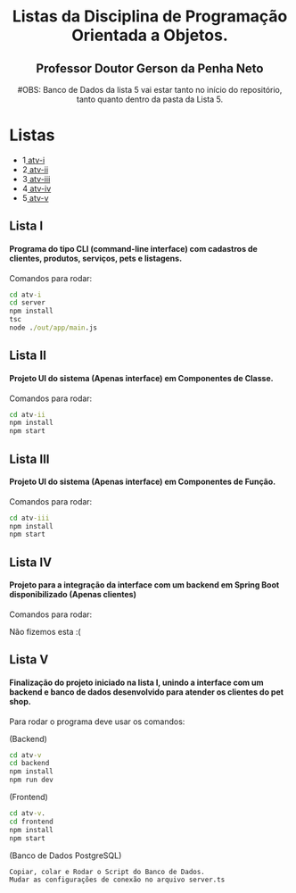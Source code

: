 <div align="center">

# Listas da Disciplina de Programação Orientada a Objetos.

## Professor Doutor Gerson da Penha Neto

 #OBS: Banco de Dados da lista 5 vai estar tanto no início do repositório, tanto quanto dentro da pasta da Lista 5.
  
</div>

# Listas
* 1<a href="#1"> atv-i </a>
* 2<a href="#2"> atv-ii</a>
* 3<a href="#3"> atv-iii</a>
* 4<a href="#4"> atv-iv</a>
* 5<a href="#5"> atv-v</a>

<span id="1">

## Lista I

#### Programa do tipo CLI (command-line interface) com cadastros de clientes, produtos, serviços, pets e listagens.
Comandos para rodar:

```cmd
cd atv-i
cd server
npm install
tsc
node ./out/app/main.js
```

<span id="2">

## Lista II

#### Projeto UI do sistema (Apenas interface) em Componentes de Classe.
Comandos para rodar: 

```cmd
cd atv-ii
npm install
npm start
```

<span id="3">

## Lista III

#### Projeto UI do sistema (Apenas interface) em Componentes de Função.
Comandos para rodar: 

```cmd
cd atv-iii
npm install
npm start
```

<span id="4">

## Lista IV

#### Projeto para a integração da interface com um backend em Spring Boot disponibilizado (Apenas clientes)
Comandos para rodar: 

Não fizemos esta :( 

<span id="5">

## Lista V

#### Finalização do projeto iniciado na lista I, unindo a interface com um backend e banco de dados desenvolvido para atender os clientes do pet shop.
Para rodar o programa deve usar os comandos: 

(Backend)
```cmd
cd atv-v
cd backend
npm install
npm run dev
```

(Frontend)
```cmd
cd atv-v. 
cd frontend
npm install
npm start
```

(Banco de Dados PostgreSQL)
```cmd
Copiar, colar e Rodar o Script do Banco de Dados. 
Mudar as configurações de conexão no arquivo server.ts
```
